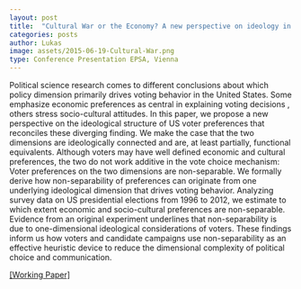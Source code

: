 ```yaml
---
layout: post
title:  "Cultural War or the Economy? A new perspective on ideology in the American electorate."
categories: posts
author: Lukas
image: assets/2015-06-19-Cultural-War.png
type: Conference Presentation EPSA, Vienna
---
```



Political science research comes to different conclusions about which policy dimension primarily drives voting behavior in the United States. Some emphasize economic preferences as central in explaining voting decisions , others stress socio-cultural attitudes. In this paper, we propose a new perspective on the ideological structure of US voter preferences that reconciles these diverging finding. We make the case that the two dimensions are ideologically connected and are, at least partially, functional equivalents. Although voters may have well defined economic and cultural preferences, the two do not work additive in the vote choice mechanism: Voter preferences on the two dimensions are non-separable. We formally derive how non-separability of preferences can originate from one underlying ideological dimension that drives voting behavior. Analyzing survey data on US presidential elections from 1996 to 2012, we estimate to which extent economic and socio-cultural preferences are non-separable. Evidence from an original experiment underlines that non-separability is due to one-dimensional ideological considerations of voters. These findings inform us how voters and candidate campaigns use non-separability as an effective heuristic device to reduce the dimensional complexity of political choice and communication. 

[[Working Paper]](/assets/CulturalWar.pdf) 